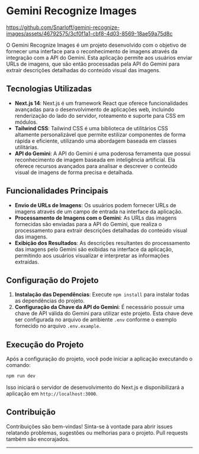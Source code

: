 # Gemini Recognize Images

https://github.com/Snarloff/gemini-recognize-images/assets/46792575/3cf0f1a1-cbf8-4d03-8569-18ae59a75d8c

O Gemini Recognize Images é um projeto desenvolvido com o objetivo de fornecer uma interface para o reconhecimento de imagens através da integração com a API do Gemini. Esta aplicação permite aos usuários enviar URLs de imagens, que são então processadas pela API do Gemini para extrair descrições detalhadas do conteúdo visual das imagens.

## Tecnologias Utilizadas

- **Next.js 14**: Next.js é um framework React que oferece funcionalidades avançadas para o desenvolvimento de aplicações web, incluindo renderização do lado do servidor, roteamento e suporte para CSS em módulos.
- **Tailwind CSS**: Tailwind CSS é uma biblioteca de utilitários CSS altamente personalizável que permite estilizar componentes de forma rápida e eficiente, utilizando uma abordagem baseada em classes utilitárias.
- **API do Gemini**: A API do Gemini é uma poderosa ferramenta que possui reconhecimento de imagem baseada em inteligência artificial. Ela oferece recursos avançados para analisar e descrever o conteúdo visual de imagens de forma precisa e detalhada.

## Funcionalidades Principais

- **Envio de URLs de Imagens**: Os usuários podem fornecer URLs de imagens através de um campo de entrada na interface da aplicação.
- **Processamento de Imagens com o Gemini**: As URLs das imagens fornecidas são enviadas para a API do Gemini, que realiza o processamento para extrair descrições detalhadas do conteúdo visual das imagens.
- **Exibição dos Resultados**: As descrições resultantes do processamento das imagens pelo Gemini são exibidas na interface da aplicação, permitindo aos usuários visualizar e interpretar as informações extraídas.

## Configuração do Projeto

1. **Instalação das Dependências**: Execute `npm install` para instalar todas as dependências do projeto.
2. **Configuração da Chave da API do Gemini**: É necessário possuir uma chave de API válida do Gemini para utilizar este projeto. Esta chave deve ser configurada no arquivo de ambiente `.env` conforme o exemplo fornecido no arquivo `.env.example`.

## Execução do Projeto

Após a configuração do projeto, você pode iniciar a aplicação executando o comando:

```bash
npm run dev
```

Isso iniciará o servidor de desenvolvimento do Next.js e disponibilizará a aplicação em `http://localhost:3000`.

## Contribuição

Contribuições são bem-vindas! Sinta-se à vontade para abrir issues relatando problemas, sugestões ou melhorias para o projeto. Pull requests também são encorajados.

---
